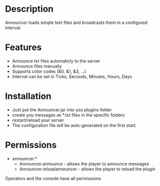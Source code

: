  Description
=============

Announcer loads simple text files and broadcasts them in a configured interval.


 Features
=============

* Announce txt files automaticly to the server
* Announce files manually
* Supports color codes (&0, &1, &3, ...)
* Interval can be set in Ticks, Seconds, Minutes, Hours, Days


Installation
=============

* Just put the Announcer.jar into you plugins folder
* create you messages as *.txt files in the specific folders
* restart/reload your server
* The configuration file will be auto-generated on the first start.


 Permissions
=============

* announcer.*
    * Announcer.announce - allows the player to announce messages
    * Announcer.reloadannouncer - allows the player to reload the plugin

Operators and the console have all permissions
